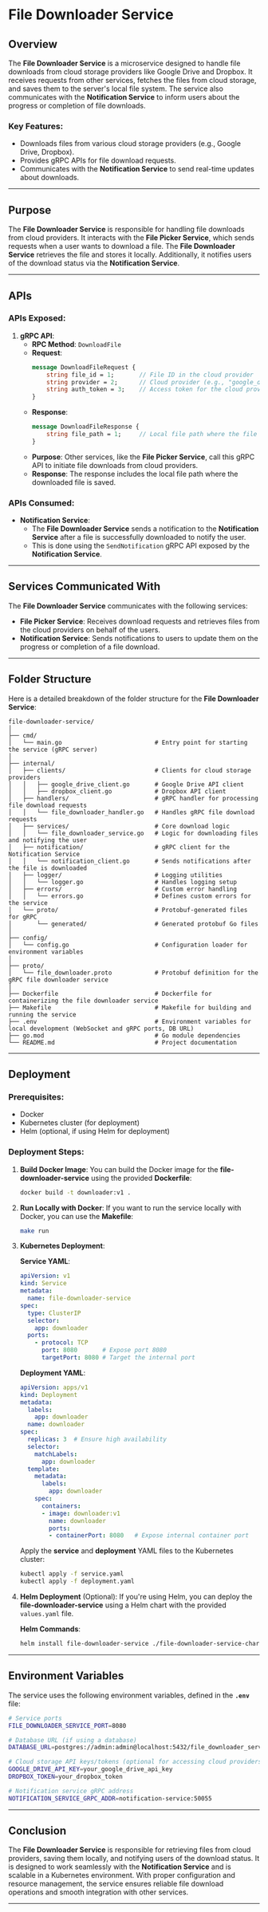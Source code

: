 # **File Downloader Service**

## **Overview**
The **File Downloader Service** is a microservice designed to handle file downloads from cloud storage providers like Google Drive and Dropbox. It receives requests from other services, fetches the files from cloud storage, and saves them to the server's local file system. The service also communicates with the **Notification Service** to inform users about the progress or completion of file downloads.

### **Key Features**:
- Downloads files from various cloud storage providers (e.g., Google Drive, Dropbox).
- Provides gRPC APIs for file download requests.
- Communicates with the **Notification Service** to send real-time updates about downloads.

---

## **Purpose**
The **File Downloader Service** is responsible for handling file downloads from cloud providers. It interacts with the **File Picker Service**, which sends requests when a user wants to download a file. The **File Downloader Service** retrieves the file and stores it locally. Additionally, it notifies users of the download status via the **Notification Service**.

---

## **APIs**

### **APIs Exposed**:

1. **gRPC API**:
   - **RPC Method**: `DownloadFile`
   - **Request**: 
     ```protobuf
     message DownloadFileRequest {
         string file_id = 1;       // File ID in the cloud provider
         string provider = 2;      // Cloud provider (e.g., "google_drive", "dropbox")
         string auth_token = 3;    // Access token for the cloud provider
     }
     ```
   - **Response**:
     ```protobuf
     message DownloadFileResponse {
         string file_path = 1;     // Local file path where the file is saved
     }
     ```
   - **Purpose**: Other services, like the **File Picker Service**, call this gRPC API to initiate file downloads from cloud providers.
   - **Response**: The response includes the local file path where the downloaded file is saved.

### **APIs Consumed**:
- **Notification Service**:
  - The **File Downloader Service** sends a notification to the **Notification Service** after a file is successfully downloaded to notify the user.
  - This is done using the `SendNotification` gRPC API exposed by the **Notification Service**.

---

## **Services Communicated With**

The **File Downloader Service** communicates with the following services:
- **File Picker Service**: Receives download requests and retrieves files from the cloud providers on behalf of the users.
- **Notification Service**: Sends notifications to users to update them on the progress or completion of a file download.

---

## **Folder Structure**

Here is a detailed breakdown of the folder structure for the **File Downloader Service**:

```
file-downloader-service/
│
├── cmd/
│   └── main.go                          # Entry point for starting the service (gRPC server)
│
├── internal/
│   ├── clients/                         # Clients for cloud storage providers
│   │   ├── google_drive_client.go       # Google Drive API client
│   │   ├── dropbox_client.go            # Dropbox API client
│   ├── handlers/                        # gRPC handler for processing file download requests
│   │   └── file_downloader_handler.go   # Handles gRPC file download requests
│   ├── services/                        # Core download logic
│   │   └── file_downloader_service.go   # Logic for downloading files and notifying the user
│   ├── notification/                    # gRPC client for the Notification Service
│   │   └── notification_client.go       # Sends notifications after the file is downloaded
│   ├── logger/                          # Logging utilities
│   │   └── logger.go                    # Handles logging setup
│   ├── errors/                          # Custom error handling
│   │   └── errors.go                    # Defines custom errors for the service
│   └── proto/                           # Protobuf-generated files for gRPC
│       └── generated/                   # Generated protobuf Go files
│
├── config/
│   └── config.go                        # Configuration loader for environment variables
│
├── proto/
│   └── file_downloader.proto            # Protobuf definition for the gRPC file downloader service
│
├── Dockerfile                           # Dockerfile for containerizing the file downloader service
├── Makefile                             # Makefile for building and running the service
├── .env                                 # Environment variables for local development (WebSocket and gRPC ports, DB URL)
├── go.mod                               # Go module dependencies
└── README.md                            # Project documentation
```

---

## **Deployment**

### **Prerequisites**:
- Docker
- Kubernetes cluster (for deployment)
- Helm (optional, if using Helm for deployment)

### **Deployment Steps**:

1. **Build Docker Image**:
   You can build the Docker image for the **file-downloader-service** using the provided **Dockerfile**:
   
   ```bash
   docker build -t downloader:v1 .
   ```

2. **Run Locally with Docker**:
   If you want to run the service locally with Docker, you can use the **Makefile**:
   
   ```bash
   make run
   ```

3. **Kubernetes Deployment**:

   **Service YAML**:
   ```yaml
   apiVersion: v1
   kind: Service
   metadata:
     name: file-downloader-service
   spec:
     type: ClusterIP
     selector:
       app: downloader
     ports:
       - protocol: TCP
         port: 8080       # Expose port 8080
         targetPort: 8080 # Target the internal port
   ```

   **Deployment YAML**:
   ```yaml
   apiVersion: apps/v1
   kind: Deployment
   metadata:
     labels:
       app: downloader
     name: downloader
   spec:
     replicas: 3  # Ensure high availability
     selector:
       matchLabels:
         app: downloader
     template:
       metadata:
         labels:
           app: downloader
       spec:
         containers:
         - image: downloader:v1
           name: downloader
           ports:
           - containerPort: 8080   # Expose internal container port
   ```

   Apply the **service** and **deployment** YAML files to the Kubernetes cluster:

   ```bash
   kubectl apply -f service.yaml
   kubectl apply -f deployment.yaml
   ```

4. **Helm Deployment** (Optional):
   If you're using Helm, you can deploy the **file-downloader-service** using a Helm chart with the provided `values.yaml` file.

   **Helm Commands**:
   ```bash
   helm install file-downloader-service ./file-downloader-service-chart
   ```

---

## **Environment Variables**

The service uses the following environment variables, defined in the **`.env`** file:

```bash
# Service ports
FILE_DOWNLOADER_SERVICE_PORT=8080

# Database URL (if using a database)
DATABASE_URL=postgres://admin:admin@localhost:5432/file_downloader_service_db?sslmode=disable

# Cloud storage API keys/tokens (optional for accessing cloud providers)
GOOGLE_DRIVE_API_KEY=your_google_drive_api_key
DROPBOX_TOKEN=your_dropbox_token

# Notification service gRPC address
NOTIFICATION_SERVICE_GRPC_ADDR=notification-service:50055
```

---

## **Conclusion**
The **File Downloader Service** is responsible for retrieving files from cloud providers, saving them locally, and notifying users of the download status. It is designed to work seamlessly with the **Notification Service** and is scalable in a Kubernetes environment. With proper configuration and resource management, the service ensures reliable file download operations and smooth integration with other services.

---